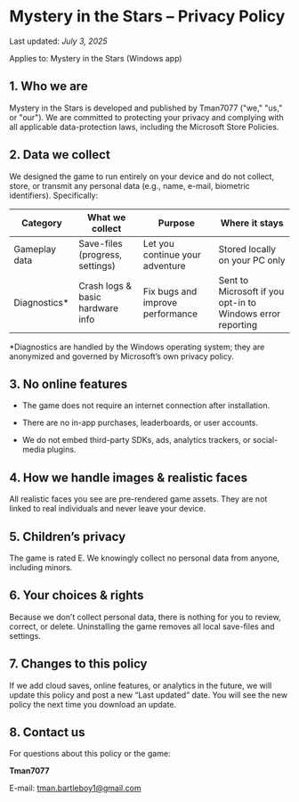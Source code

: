 # Mystery in the Stars – Privacy Policy
Last updated: *July 3, 2025*

Applies to: Mystery in the Stars (Windows app)

## 1. Who we are
Mystery in the Stars is developed and published by Tman7077 ("we," "us," or "our"). We are committed to protecting your privacy and complying with all applicable data-protection laws, including the Microsoft Store Policies.

## 2. Data we collect
We designed the game to run entirely on your device and do not collect, store, or transmit any personal data (e.g., name, e-mail, biometric identifiers). Specifically:

| Category       | What we collect                  | Purpose                          | Where it stays                                             |
|----------------|----------------------------------|----------------------------------|------------------------------------------------------------|
| Gameplay data  | Save-files (progress, settings)  | Let you continue your adventure  | Stored locally on your PC only                             |
| Diagnostics*   | Crash logs & basic hardware info | Fix bugs and improve performance | Sent to Microsoft if you opt-in to Windows error reporting |

*Diagnostics are handled by the Windows operating system; they are anonymized and governed by Microsoft’s own privacy policy.

## 3. No online features

- The game does not require an internet connection after installation.

- There are no in-app purchases, leaderboards, or user accounts.

- We do not embed third-party SDKs, ads, analytics trackers, or social-media plugins.

## 4. How we handle images & realistic faces
All realistic faces you see are pre-rendered game assets. They are not linked to real individuals and never leave your device.

## 5. Children’s privacy
The game is rated E. We knowingly collect no personal data from anyone, including minors.

## 6. Your choices & rights
Because we don’t collect personal data, there is nothing for you to review, correct, or delete. Uninstalling the game removes all local save-files and settings.

## 7. Changes to this policy
If we add cloud saves, online features, or analytics in the future, we will update this policy and post a new “Last updated” date. You will see the new policy the next time you download an update.

## 8. Contact us
For questions about this policy or the game:

**Tman7077**

E-mail: <tman.bartleboy1@gmail.com>